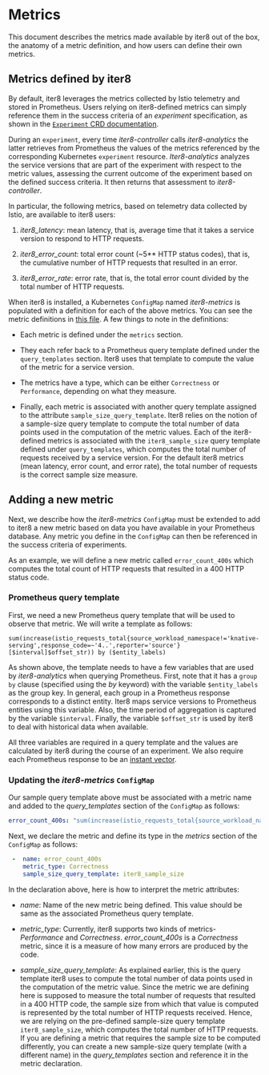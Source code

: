 # Metrics

This document describes the metrics made available by iter8 out of the box, the anatomy of a metric definition, and how users can define their own metrics.

## Metrics defined by iter8

By default, iter8 leverages the metrics collected by Istio telemetry and stored in Prometheus. Users relying on iter8-defined metrics can simply reference them in the success criteria of an _experiment_ specification, as shown in the [`Experiment` CRD documentation](iter8_crd.md).

During an `experiment`, every time _iter8-controller_ calls _iter8-analytics_ the latter retrieves from Prometheus the values of the metrics referenced by the corresponding Kubernetes `experiment` resource. _Iter8-analytics_ analyzes the service versions that are part of the experiment with respect to the metric values, assessing the current outcome of the experiment based on the defined success criteria. It then returns that assessment to _iter8-controller_.

In particular, the following metrics, based on telemetry data collected by Istio, are available to iter8 users:

1. _iter8_latency_: mean latency, that is, average time that it takes a service version to respond to HTTP requests.

2. _iter8_error_count_: total error count (~5** HTTP status codes), that is, the cumulative number of HTTP requests that resulted in an error.

3. _iter8_error_rate_: error rate, that is, the total error count divided by the total number of HTTP requests.

When iter8 is installed, a Kubernetes `ConfigMap` named _iter8-metrics_ is populated with a definition for each of the above metrics. You can see the metric definitions in [this file](https://raw.githubusercontent.com/iter8-tools/iter8-controller/master/install/helm/iter8-controller/templates/metrics/iter8_metrics.yaml). A few things to note in the definitions:

- Each metric is defined under the `metrics` section.

- They each refer back to a Prometheus query template defined under the `query_templates` section. Iter8 uses that template to compute the value of the metric for a service version.

- The metrics have a type, which can be either `Correctness` or `Performance`, depending on what they measure.

- Finally, each metric is associated with another query template assigned to the attribute `sample_size_query_template`. Iter8 relies on the notion of a sample-size query template to compute the total number of data points used in the computation of the metric values. Each of the iter8-defined metrics is associated with the `iter8_sample_size` query template defined under `query_templates`, which computes the total number of requests received by a service version. For the default iter8 metrics (mean latency, error count, and error rate), the total number of requests is the correct sample size measure.

## Adding a new metric

Next, we describe how the _iter8-metrics_ `ConfigMap` must be extended to add to iter8 a new metric based on data you have available in your Prometheus database. Any metric you define in the `ConfigMap` can then be referenced in the success criteria of experiments.

As an example, we will define a new metric called `error_count_400s` which computes the total count of HTTP requests that resulted in a 400 HTTP status code.

### Prometheus query template

First, we need a new Prometheus query template that will be used to observe that metric. We will write a template as follows:

```
sum(increase(istio_requests_total{source_workload_namespace!='knative-serving',response_code=~'4..',reporter='source'}[$interval]$offset_str)) by ($entity_labels)
```

As shown above, the template needs to have a few variables that are used by _iter8-analytics_ when querying Prometheus. First, note that it has a `group by` clause (specified using the _by_ keyword) with the variable `$entity_labels` as the group key. In general, each group in a Prometheus response corresponds to a distinct entity. Iter8 maps service versions to Prometheus entities using this variable. Also, the time period of aggregation is captured by the variable `$interval`. Finally, the variable `$offset_str` is used by iter8 to deal with historical data when available.

All three variables are required in a query template and the values are calculated by iter8 during the course of an experiment. We also require each Prometheus response to be an [instant vector](https://prometheus.io/docs/prometheus/latest/querying/basics/).


### Updating the _iter8-metrics_ `ConfigMap`

Our sample query template above must be associated with a metric name and added to the _query_templates_ section of the `ConfigMap` as follows:

```yaml
error_count_400s: "sum(increase(istio_requests_total{source_workload_namespace!='knative-serving',response_code=~'4..',reporter='source'}[$interval]$offset_str)) by ($entity_labels)"
```

Next, we declare the metric and define its type in the _metrics_ section of the `ConfigMap` as follows:

```yaml
 -  name: error_count_400s
    metric_type: Correctness
    sample_size_query_template: iter8_sample_size
```

In the declaration above, here is how to interpret the metric attributes:

  - _name_: Name of the new metric being defined. This value should be same as the associated Prometheus query template.

  - _metric_type_: Currently, iter8 supports two kinds of metrics- _Performance_ and _Correctness_. _error_count_400s_ is a _Correctness_ metric, since it is a measure of how many errors are produced by the code.

  - _sample_size_query_template_: As explained earlier, this is the query template iter8 uses to compute the total number of data points used in the computation of the metric value. Since the metric we are defining here is supposed to measure the total number of requests that resulted in a 400 HTTP code, the sample size from which that value is computed is represented by the total number of HTTP requests received. Hence, we are relying on the pre-defined sample-size query template `iter8_sample_size`, which computes the total number of HTTP requests. If you are defining a metric that requires the sample size to be computed differently, you can create a new sample-size query template (with a different name) in the _query_templates_ section and reference it in the metric declaration.
  
